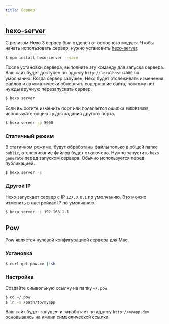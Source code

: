 ```yaml
---
title: Сервер
---
```

## [hexo-server]

С релизом Hexo 3 сервер был отделен от основного модуля. Чтобы начать использовать сервер, нужно установить [hexo-server].

``` bash
$ npm install hexo-server --save
```

После установки сервера, выполните эту команду для запуска сервера. Ваш сайт будет доступен по адресу `http://localhost:4000` по умолчанию. Когда сервер запущен, Hexo будет отслеживать изменения файлов и автоматически обновлять содержание сайта, поэтому нет нужды вручную перезапускать сервер.

``` bash
$ hexo server
```

Если вы хотите изменить порт или появляется ошибка `EADDRINUSE`, используйте опцию `-p` для задания другого порта.

``` bash
$ hexo server -p 5000
```

### Статичный режим

В статичном режиме, будут обработаны файлы только в общей папке `public`, отслеживание файлов будет отключено. Нужно запустить `hexo generate` перед запуском сервера. Обычно используется перед публикацией.

``` bash
$ hexo server -s
```

### Другой IP

Hexo запускает сервер с IP `127.0.0.1` по умолчанию. Это можно изменить в настройках IP по умолчанию.

``` bash
$ hexo server -i 192.168.1.1
```

## Pow

[Pow] является нулевой конфигурацией сервера для Mac.

### Установка

``` bash
$ curl get.pow.cx | sh
```

### Настройка

Создайте символьную ссылку на папку `~/.pow`

``` bash
$ cd ~/.pow
$ ln -s /path/to/myapp
```

Ваш сайт будет запущен и заработает по адресу `http://myapp.dev` основываясь на имени символической ссылки.

[hexo-server]: https://github.com/hexojs/hexo-server
[Pow]: http://pow.cx/
